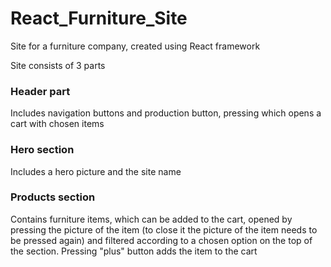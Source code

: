 # React_Furniture_Site

Site for a furniture company, created using React framework

Site consists of 3 parts

### Header part

Includes navigation buttons and production button, pressing which opens a cart with chosen items

### Hero section

Includes a hero picture and the site name

### Products section

Contains furniture items, which can be added to the cart, opened by pressing the picture of the item (to close it the picture of the item needs to be pressed again) and filtered according to a chosen option on the top of the section.
Pressing "plus" button adds the item to the cart
